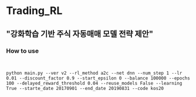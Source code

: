 # Trading_RL

## "강화학습 기반 주식 자동매매 모델 전략 제안"

### How to use

<pre>
<code>

python main.py --ver v2 --rl_method a2c --net dnn --num_step 1 --lr 0.01 --discount_factor 0.9 --start_epsilon 0 --balance 100000 --epochs 100 --delayed_reward_threshold 0.04 --reuse_models False --learning True --starte_date 20170901 --end_date 20190831 --code kos20 

</code>
</pre>
